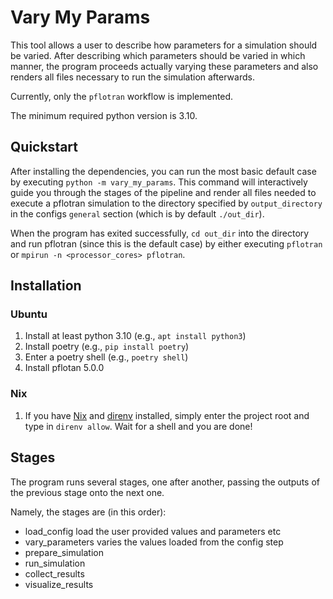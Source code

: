 # Vary My Params

This tool allows a user to describe how parameters for a simulation should be varied.
After describing which parameters should be varied in which manner, the program proceeds actually varying these parameters and also renders all files necessary to run the simulation afterwards.

Currently, only the `pflotran` workflow is implemented.

The minimum required python version is 3.10.

## Quickstart

After installing the dependencies, you can run the most basic default case by executing `python -m vary_my_params`.
This command will interactively guide you through the stages of the pipeline and render all files needed to execute a pflotran simulation to the directory specified by `output_directory` in the configs `general` section (which is by default `./out_dir`).

When the program has exited successfully, `cd out_dir` into the directory and run pflotran (since this is the default case) by either executing `pflotran` or `mpirun -n <processor_cores> pflotran`.

## Installation

### Ubuntu

1. Install at least python 3.10 (e.g., `apt install python3`)
1. Install poetry (e.g., `pip install poetry`)
1. Enter a poetry shell (e.g., `poetry shell`)
1. Install pflotan 5.0.0

### Nix

1. If you have [Nix](https://nixos.org) and [direnv](https://direnv.net/) installed, simply enter the project root and type in `direnv allow`. Wait for a shell and you are done!

## Stages

The program runs several stages, one after another, passing the outputs of the previous stage onto the next one.

Namely, the stages are (in this order):
- load_config
    load the user provided values and parameters etc
- vary_parameters
    varies the values loaded from the config step
- prepare_simulation
- run_simulation
- collect_results
- visualize_results
